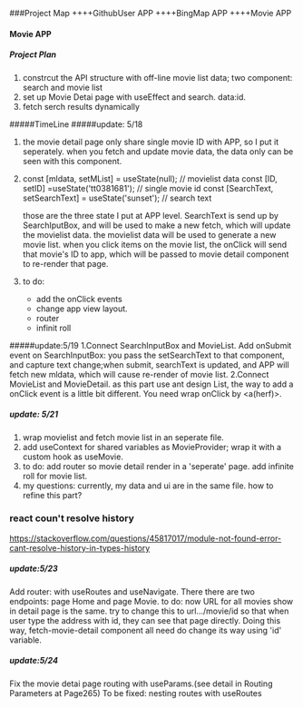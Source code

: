 ###Project Map
++++GithubUser APP
++++BingMap APP
++++Movie APP


#### Movie APP 
##### Project Plan
1. constrcut the API structure with off-line movie list data; two component: search and movie list
2. set up Movie Detai page with useEffect and search. data:id.
4. fetch serch results dynamically

#####TimeLine
#####update: 5/18
1. the movie detail page only share single movie ID with APP, so I put it seperately. when you fetch and update movie data, the data only can be seen with this component.
2.  const [mldata, setMList] = useState(null); // movielist data
    const [ID, setID] =useState('tt0381681'); // single movie id
    const [SearchText, setSearchText] = useState('sunset'); // search text

    those are the three state I put at APP level. 
    SearchText is send up by SearchIputBox, and will be used to make a new fetch, which will update the movielist data.
    the movielist data will be used to generate a new movie list.
    when you click items on the movie list, the onClick will send that movie's ID to app, which will be passed to movie detail component to re-render that page.
3. to do:
    - add the onClick events
    - change app view layout.
    - router
    - infinit roll

#####update:5/19
1.Connect SearchInputBox and MovieList. Add onSubmit event on SearchInputBox: you pass the setSearchText to that component, and capture text change;when submit, searchText is updated, and APP will fetch new mldata, which will cause re-render of movie list.
2.Connect MovieList and MovieDetail. as this part use ant design List, the way to add a onClick event is a little bit different. You need wrap onClick by <a(herf)>.

##### update: 5/21
1. wrap movielist and fetch movie list in an seperate file.
2. add useContext for shared variables as MovieProvider; wrap it with a custom hook as useMovie.
3. to do: add router so movie detail render in a 'seperate' page. add infinite roll for movie list.
4. my questions: currently, my data and ui are in the same file. how to refine this part?

### react coun't resolve history
https://stackoverflow.com/questions/45817017/module-not-found-error-cant-resolve-history-in-types-history

##### update:5/23
Add router: with useRoutes and useNavigate. There there are two endpoints: page Home and page Movie.
to do: now URL for all movies show in detail page is the same. try to change this to url.../movie/id  so that when user type the address with id, they can see that page directly.   Doing this way, fetch-movie-detail component all need do change its way using 'id' variable. 


##### update:5/24
Fix the movie detai page routing with useParams.(see detail in Routing Parameters at Page265)
To be fixed: nesting routes with useRoutes
